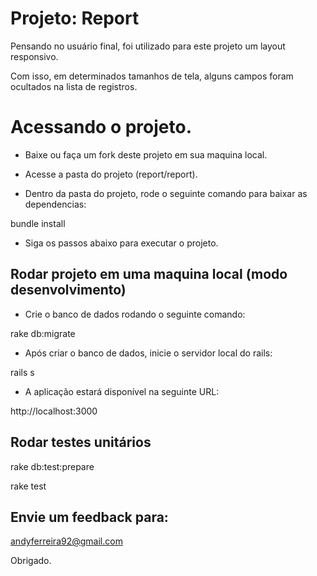 # Projeto: Report

Pensando no usuário final, foi utilizado para este projeto um layout responsivo.

Com isso, em determinados tamanhos de tela, alguns campos foram ocultados na lista de registros.

# Acessando o projeto.

- Baixe ou faça um fork deste projeto em sua maquina local.

- Acesse a pasta do projeto (report/report).

- Dentro da pasta do projeto, rode o seguinte comando para baixar as dependencias:

bundle install

- Siga os passos abaixo para executar o projeto.

## Rodar projeto em uma maquina local (modo desenvolvimento)

- Crie o banco de dados rodando o seguinte comando:

rake db:migrate

- Após criar o banco de dados, inicie o servidor local do rails:

rails s

- A aplicação estará disponível na seguinte URL:

http://localhost:3000

## Rodar testes unitários

rake db:test:prepare

rake test

## Envie um feedback para:

andyferreira92@gmail.com

Obrigado.